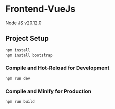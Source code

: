 # Frontend-VueJs

Node JS v20.12.0
## Project Setup

```sh
npm install
npm install bootstrap
```

### Compile and Hot-Reload for Development

```sh
npm run dev
```

### Compile and Minify for Production

```sh
npm run build
```
